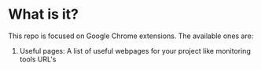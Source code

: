 # What is it?
This repo is focused on Google Chrome extensions. The available ones are:
1. Useful pages: A list of useful webpages for your project like monitoring tools URL's
